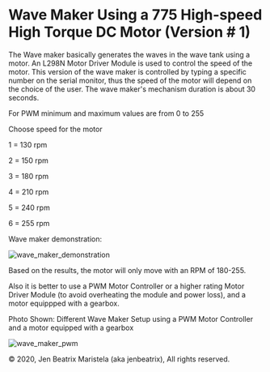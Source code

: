 # Wave Maker Using a 775 High-speed High Torque DC Motor (Version # 1)
The Wave maker basically generates the waves in the wave tank using a motor. An L298N Motor Driver Module is used to control the speed of the motor. This version of the wave maker is controlled by typing a specific number on the serial monitor, thus the speed of the motor will depend on the choice of the user. The wave maker's mechanism duration is about 30 seconds.

For PWM minimum and maximum values are from 0 to 255

Choose speed for the motor

1 = 130 rpm

2 = 150 rpm

3 = 180 rpm

4 = 210 rpm

5 = 240 rpm

6 = 255 rpm

Wave maker demonstration:

![wave_maker_demonstration](https://user-images.githubusercontent.com/82814920/170637876-f28c95a1-be15-4bd8-b270-6014386b11c2.gif)

Based on the results, the motor will only move with an RPM of 180-255.

Also it is better to use a PWM Motor Controller or a higher rating Motor Driver Module (to avoid overheating the module and power loss), and a motor equippped with a gearbox.

Photo Shown: Different Wave Maker Setup using a PWM Motor Controller and a motor equipped with a gearbox

![wave_maker_pwm](https://user-images.githubusercontent.com/82814920/116257387-9750d980-a7a6-11eb-8cc2-b9e5ab547667.gif)

© 2020, Jen Beatrix Maristela (aka jenbeatrix), All rights reserved.

